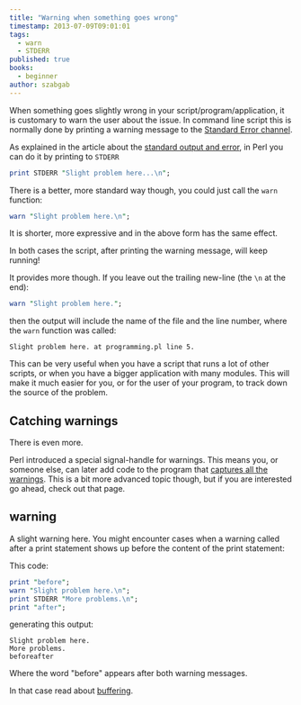 ```yaml
---
title: "Warning when something goes wrong"
timestamp: 2013-07-09T09:01:01
tags:
  - warn
  - STDERR
published: true
books:
  - beginner
author: szabgab
---
```



When something goes slightly wrong in your script/program/application, it is customary to warn
the user about the issue. In command line script this is normally done by printing
a warning message to the [Standard Error channel](/stdout-stderr-and-redirection).


As explained in the article about the [standard output and error](/stdout-stderr-and-redirection),
in Perl you can do it by printing to `STDERR`

```perl
print STDERR "Slight problem here...\n";
```

There is a better, more standard way though, you could just call
the `warn` function:

```perl
warn "Slight problem here.\n";
```

It is shorter, more expressive and in the above form has the same effect.

In both cases the script, after printing the warning message, will keep running!

It provides more though.  If you leave out the trailing new-line (the `\n` at the end):

```perl
warn "Slight problem here.";
```

then the output will include the name of the file and the line number,
where the `warn` function was called:

```
Slight problem here. at programming.pl line 5.
```

This can be very useful when you have a script that runs a lot of other scripts,
or when you have a bigger application with many modules.
This will make it much easier for you, or for the user of your program,
to track down the source of the problem.

## Catching warnings

There is even more.

Perl introduced a special signal-handle for warnings.
This means you, or someone else, can later add code to the program that
[captures all the warnings](/how-to-capture-and-save-warnings-in-perl).
This is a bit more advanced topic though, but if you are interested go ahead,
check out that page.

## warning

A slight warning here. You might encounter cases when a warning called after
a print statement shows up before the content of the print statement:

This code:

```perl
print "before";
warn "Slight problem here.\n";
print STDERR "More problems.\n";
print "after";
```

generating this output:

```
Slight problem here.
More problems.
beforeafter
```

Where the word "before" appears after both warning messages.

In that case read about [buffering](/stdout-stderr-and-redirection#buffering).

